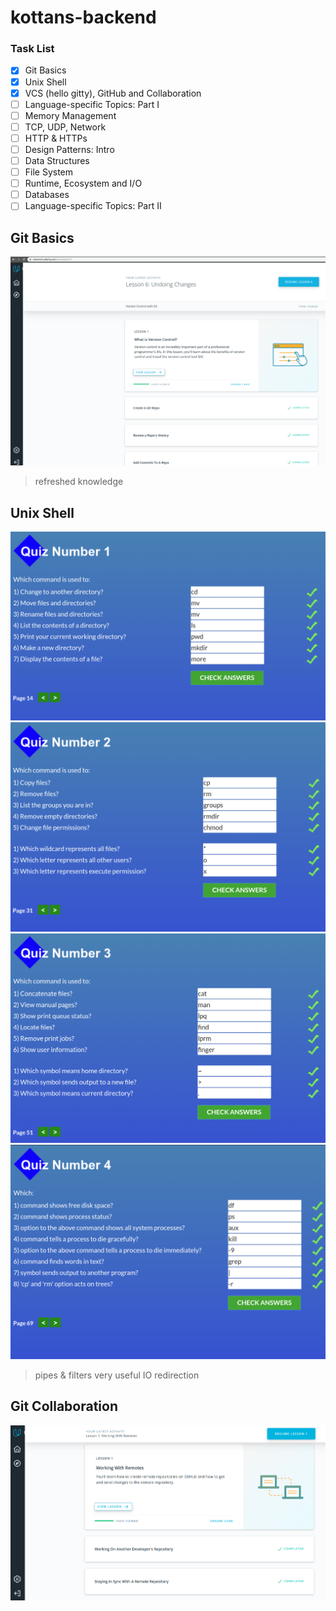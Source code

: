 # kottans-backend

### Task List
- [X] Git Basics
- [X] Unix Shell
- [X] VCS (hello gitty), GitHub and Collaboration
- [ ] Language-specific Topics: Part I
- [ ] Memory Management
- [ ] TCP, UDP, Network
- [ ] HTTP & HTTPs
- [ ] Design Patterns: Intro
- [ ] Data Structures
- [ ] File System
- [ ] Runtime, Ecosystem and I/O
- [ ] Databases
- [ ] Language-specific Topics: Part II

## Git Basics
![git](task_git_basics/git.png)
> refreshed knowledge

## Unix Shell
![quiz_1](task_unix_shell/quiz_1.png)
![quiz_2](task_unix_shell/quiz_2.png)
![quiz_3](task_unix_shell/quiz_3.png)
![quiz_4](task_unix_shell/quiz_4.png)
> pipes & filters very useful
> IO redirection

## Git Collaboration
![git_collaboration](task_git_collaboration/git_collaboration.png)